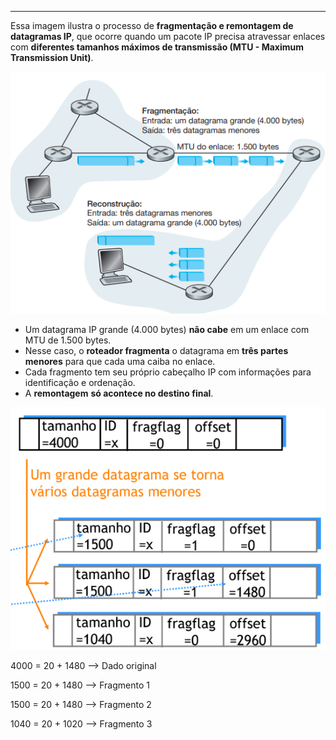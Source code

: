 
---

Essa imagem ilustra o processo de **fragmentação e remontagem de datagramas IP**, que ocorre quando um pacote IP precisa atravessar enlaces com **diferentes tamanhos máximos de transmissão (MTU - Maximum Transmission Unit)**.

![Pasted image 20250523105949](../../attachments/Pasted%20image%2020250523105949.png)

- Um datagrama IP grande (4.000 bytes) **não cabe** em um enlace com MTU de 1.500 bytes.
- Nesse caso, o **roteador fragmenta** o datagrama em **três partes menores** para que cada uma caiba no enlace.
- Cada fragmento tem seu próprio cabeçalho IP com informações para identificação e ordenação.
- A **remontagem** **só acontece no destino final**.

![Pasted image 20250523110136](../../attachments/Pasted%20image%2020250523110136.png)

4000 = 20 + 1480 --> Dado original

1500 = 20 + 1480  --> Fragmento 1

1500 = 20 + 1480  --> Fragmento 2

1040 = 20 + 1020  --> Fragmento 3
